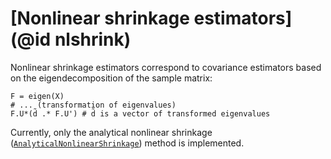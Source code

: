 # [Nonlinear shrinkage estimators](@id nlshrink)

Nonlinear shrinkage estimators correspond to covariance estimators based on the eigendecomposition of the sample matrix:

```
F = eigen(X)
# ... (transformation of eigenvalues)
F.U*(d̃ .* F.U') # d̃ is a vector of transformed eigenvalues
```

Currently, only the analytical nonlinear shrinkage ([`AnalyticalNonlinearShrinkage`](@ref)) method is implemented.
